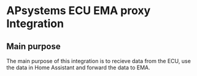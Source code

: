 # APsystems ECU EMA proxy Integration
## Main purpose
The main purpose of this integration is to recieve data from the ECU, use the data in Home Assistant and forward the data to EMA.
